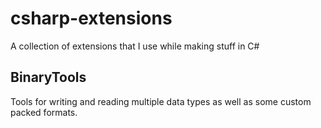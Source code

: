 # csharp-extensions
A collection of extensions that I use while making stuff in C#

## BinaryTools
Tools for writing and reading multiple data types as well as some custom packed formats.